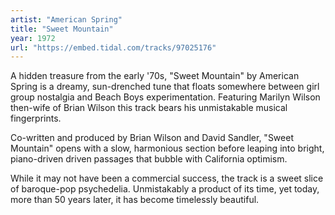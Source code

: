 ```yaml
---
artist: "American Spring" 
title: "Sweet Mountain"
year: 1972
url: "https://embed.tidal.com/tracks/97025176"
---
```


A hidden treasure from the early '70s, "Sweet Mountain" by American Spring is a
dreamy, sun-drenched tune that floats somewhere between girl group nostalgia
and Beach Boys experimentation. Featuring Marilyn Wilson then-wife of Brian
Wilson this track bears his unmistakable musical fingerprints.

Co-written and produced by Brian Wilson and David Sandler, "Sweet Mountain"
opens with a slow, harmonious section before leaping into bright, piano-driven
driven passages that bubble with California optimism.

While it may not have been a commercial success, the track is a sweet slice of
baroque-pop psychedelia. Unmistakably a product of its time, yet today, more
than 50 years later, it has become timelessly beautiful.
